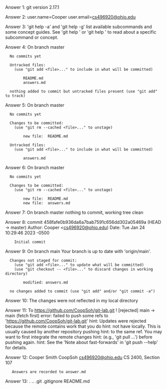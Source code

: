 Answer 1: git version 2.17.1

Answer 2: user.name=Cooper
	  user.email=cs496920@ohio.edu

Answer 3: 'git help -a' and 'git help -g' list available subcommands and some concept guides. See 'git help <command>' or 'git help <concept>' to read about a specific subcommand or concept.

Answer 4: On branch master

	  No commits yet
	
	  Untracked files:
		(use "git add <file>..." to include in what will be committed)

			README.md
			answers.md

	  nothing added to commit but untracked files present (use "git add" to track)

Answer 5: On branch master

	  No commits yet
	
	  Changes to be committed:
		(use "git rm --cached <file>..." to unstage)

			new file:  README.md

	  Untracked files:
		(use "git add <file>..." to include in what will be committed)

			answers.md

Answer 6: On branch master

	  No commits yet
	
	  Changes to be committed:
		(use "git rm --cached <file>..." to unstage)

			new file:  README.md
			new file:  answers.md

Answer 7: On branch master
	  nothing to commit, working tree clean

Answer 8: commit 458fafe0b936da6a7bab7591c656dd302a05469a (HEAD -> master)
	  Author: Cooper <cs496920@ohio.edu)
	  Date: Tue Jan 24 10:29:46 2023 -0500

		Initial commit

Answer 9: On branch main
	  Your branch is up to date with 'origin/main'.

	  Changes not staged for commit:
		(use "git add <file>..." to update what will be committed)
		(use "git checkout -- <file>..." to discard changes in working directory)

			modified: answers.md

	  no changes added to commit (use "git add" and/or "git commit -a")

Answer 10: The changes were not reflected in my local directory

Answer 11: To https://github.com/CoopSoh/git-lab.git
	     ! [rejected]	main -> main (fetch first)
	   error: failed to push some refs to 'https://github.com/CoopSoh/git-lab.git'
	   hint: Updates were rejected because the remote contains work that you do
	   hint: not have locally. This is usually caused by another repository pushing
	   hint: to the same ref. You may want to first integrate the remote changes
	   hint: (e.g., 'git pull ...') before pushing again.
	   hint: See the 'Note about fast-forwards' in 'git push --help' for details.

Answer 12: Cooper Smith
	   CoopSoh
	   cs496920@ohio.edu
	   CS 2400, Section 107

	   Answers are recorded to answer.md

Answer 13: .  ..  .git  .gitignore  README.md
